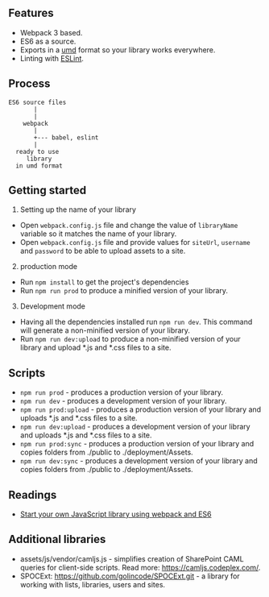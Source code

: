 ## Features

* Webpack 3 based.
* ES6 as a source.
* Exports in a [umd](https://github.com/umdjs/umd) format so your library works everywhere.
* Linting with [ESLint](http://eslint.org/).

## Process

```
ES6 source files
       |
       |
    webpack
       |
       +--- babel, eslint
       |
  ready to use
     library
  in umd format
```

## Getting started

1. Setting up the name of your library
  * Open `webpack.config.js` file and change the value of `libraryName` variable so it matches the name of your library.
  * Open `webpack.config.js` file and provide values for `siteUrl`, `username` and `password` to be able to upload assets to a site.
2. production mode
  * Run `npm install` to get the project's dependencies
  * Run `npm run prod` to produce a minified version of your library.
3. Development mode
  * Having all the dependencies installed run `npm run dev`. This command will generate a non-minified version of your library.
  * Run `npm run dev:upload` to produce a non-minified version of your library and upload *.js and *.css files to a site.

## Scripts

* `npm run prod` - produces a production version of your library.
* `npm run dev` - produces a development version of your library.
* `npm run prod:upload` - produces a production version of your library and uploads *.js and *.css files to a site.
* `npm run dev:upload` - produces a development version of your library and uploads *.js and *.css files to a site.
* `npm run prod:sync` - produces a production version of your library and copies folders from ./public to ./deployment/Assets.
* `npm run dev:sync` - produces a development version of your library and copies folders from ./public to ./deployment/Assets.

## Readings

* [Start your own JavaScript library using webpack and ES6](http://krasimirtsonev.com/blog/article/javascript-library-starter-using-webpack-es6)

## Additional libraries

* assets/js/vendor/camljs.js - simplifies creation of SharePoint CAML queries for client-side scripts. Read more: https://camljs.codeplex.com/.
* SPOCExt: https://github.com/golincode/SPOCExt.git - a library for working with lists, libraries, users and sites.
